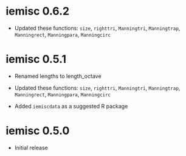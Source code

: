 # iemisc 0.6.2

* Updated these functions: `size`, `righttri`, `Manningtri`, `Manningtrap`, `Manningrect`, `Manningpara`, `Manningcirc`


# iemisc 0.5.1

* Renamed lengths to length_octave

* Updated these functions: `size`, `righttri`, `Manningtri`, `Manningtrap`, `Manningrect`, `Manningpara`, `Manningcirc`

* Added `iemiscdata` as a suggested R package


# iemisc 0.5.0

* Initial release